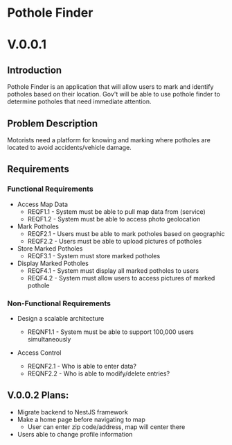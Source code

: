 # Pothole Finder

# V.0.0.1
## Introduction

Pothole Finder is an application that will allow users to mark and identify potholes based on their location. Gov't
will be able to use pothole finder to determine potholes that need immediate attention.

## Problem Description

Motorists need a platform for knowing and marking where potholes are located to avoid accidents/vehicle damage.

## Requirements

### Functional Requirements

- Access Map Data
  - REQF1.1 - System must be able to pull map data from (service)
  - REQF1.2 - System must be able to access photo geolocation
- Mark Potholes
  - REQF2.1 - Users must be able to mark potholes based on geographic
  - REQF2.2 - Users must be able to upload pictures of potholes
- Store Marked Potholes
  - REQF3.1 - System must store marked potholes
- Display Marked Potholes
  - REQF4.1 - System must display all marked potholes to users
  - REQF4.2 - System must allow users to access pictures of marked pothole

### Non-Functional Requirements

- Design a scalable architecture

  - REQNF1.1 - System must be able to support 100,000 users simultaneously

- Access Control
  - REQNF2.1 - Who is able to enter data?
  - REQNF2.2 - Who is able to modify/delete entries?

## V.0.0.2 Plans:

- Migrate backend to NestJS framework
- Make a home page before navigating to map
  - User can enter zip code/address, map will center there
- Users able to change profile information
